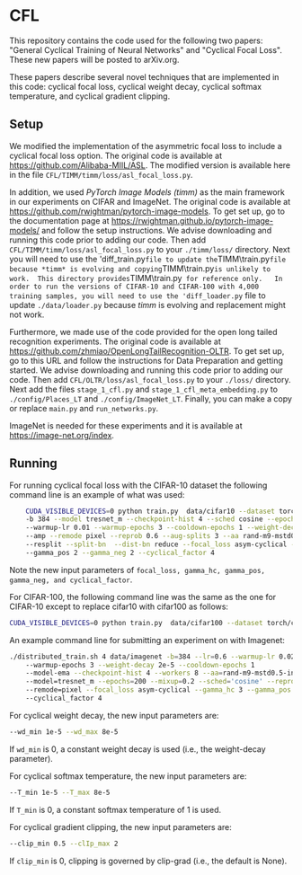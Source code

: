 # CFL

This repository contains the code used for the following two papers: "General Cyclical Training of Neural Networks" and "Cyclical Focal Loss". These new papers will be posted to arXiv.org.

These papers describe several novel techniques that are implemented in this code: cyclical focal loss, cyclical weight decay, cyclical softmax temperature, and cyclical gradient clipping. 

## Setup

We modified the implementation of the asymmetric focal loss to include a cyclical focal loss option.  The original code is available at https://github.com/Alibaba-MIIL/ASL.  The modified version is available here in the file `CFL/TIMM/timm/loss/asl_focal_loss.py`.

In addition, we used *PyTorch Image Models (timm)* as the main framework in our experiments on CIFAR and ImageNet.  The original code is available at https://github.com/rwightman/pytorch-image-models.  To get set up, go to the documentation page at https://rwightman.github.io/pytorch-image-models/ and follow the setup instructions.   We advise downloading and running this code prior to adding our code.  Then add `CFL/TIMM/timm/loss/asl_focal_loss.py` to your `./timm/loss/` directory.  Next you will need to use the 'diff_train.py` file to update the `TIMM\train.py` file because *timm* is evolving and copying `TIMM\train.py` is unlikely to work.  This directory provides `TIMM\train.py` for reference only.   In order to run the versions of CIFAR-10 and CIFAR-100 with 4,000 training samples, you will need to use the 'diff_loader.py` file to update `./data/loader.py` because *timm* is evolving and replacement might not work.

Furthermore, we made use of the code provided for the open long tailed recognition experiments.  The original code is available at https://github.com/zhmiao/OpenLongTailRecognition-OLTR.   To get set up, go to this URL and follow the instructions for Data Preparation and getting started.  We advise downloading and running this code prior to adding our code.  Then add `CFL/OLTR/loss/asl_focal_loss.py` to your `./loss/` directory.   Next add the files `stage_1_cfl.py` and `stage_1_cfl_meta_embedding.py` to `./config/Places_LT` and `./config/ImageNet_LT`.  Finally, you can make a copy or replace  `main.py` and `run_networks.py`.

ImageNet is needed for these experiments and it is available at https://image-net.org/index.  

## Running

For running cyclical focal loss with the CIFAR-10 dataset the following command line is an example of what was used:
```bash
	CUDA_VISIBLE_DEVICES=0 python train.py  data/cifar10 --dataset torch/cifar10
	-b 384 --model tresnet_m --checkpoint-hist 4 --sched cosine --epochs 200 --lr 0.15 
	--warmup-lr 0.01 --warmup-epochs 3 --cooldown-epochs 1 --weight-decay 5e-4 
	--amp --remode pixel --reprob 0.6 --aug-splits 3 --aa rand-m9-mstd0.5-inc1 
	--resplit --split-bn  --dist-bn reduce --focal_loss asym-cyclical --gamma_hc 3 
	--gamma_pos 2 --gamma_neg 2 --cyclical_factor 4
```
Note the new input parameters of `focal_loss, gamma_hc, gamma_pos, gamma_neg, and cyclical_factor`.

For CIFAR-100, the following command line was the same as the one for CIFAR-10 except to replace cifar10 with cifar100 as follows:
```bash
CUDA_VISIBLE_DEVICES=0 python train.py  data/cifar100 --dataset torch/cifar100 
```

An example command line for submitting an experiment on with Imagenet:
```bash
./distributed_train.sh 4 data/imagenet -b=384 --lr=0.6 --warmup-lr 0.02 
	--warmup-epochs 3 --weight-decay 2e-5 --cooldown-epochs 1 
	--model-ema --checkpoint-hist 4 --workers 8 --aa=rand-m9-mstd0.5-inc1 -j=16 --amp 
	--model=tresnet_m --epochs=200 --mixup=0.2 --sched='cosine' --reprob=0.4 
	--remode=pixel --focal_loss asym-cyclical --gamma_hc 3 --gamma_pos 2 --gamma_neg 2 
	--cyclical_factor 4
```

For cyclical weight decay, the new input parameters are:
```bash
--wd_min 1e-5 --wd_max 8e-5
```
If `wd_min` is 0, a constant weight decay is used (i.e., the weight-decay parameter).


For cyclical softmax temperature, the new input parameters are:
```bash
--T_min 1e-5 --T_max 8e-5
```
If `T_min` is 0, a constant softmax temperature of 1 is used.

For cyclical gradient clipping, the new input parameters are:
```bash
--clip_min 0.5 --clIp_max 2
```
If `clip_min` is 0, clipping is governed by clip-grad (i.e., the default is None).
